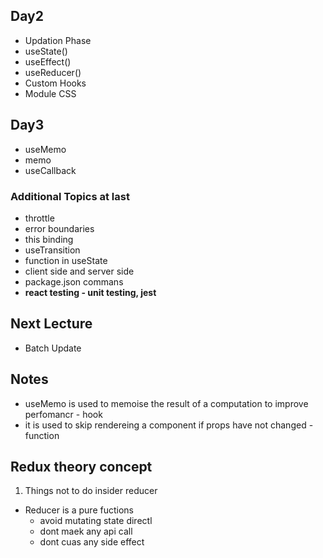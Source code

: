 ## Day2

- Updation Phase
- useState()
- useEffect()
- useReducer()
- Custom Hooks
- Module CSS

## Day3

- useMemo
- memo
- useCallback


### Additional Topics at last
- throttle
- error boundaries
- this binding
- useTransition
- function in useState
- client side and server side 
- package.json commans
- **react testing - unit testing, jest**

## Next Lecture
- Batch Update

## Notes
- useMemo is used to memoise the result of a computation to improve perfomancr - hook
- it is used to skip rendereing a component if props have not changed - function


## Redux theory concept

1. Things not to do insider reducer

- Reducer is a pure fuctions
    - avoid mutating state directl
    - dont maek any api call
    - dont cuas any side effect
